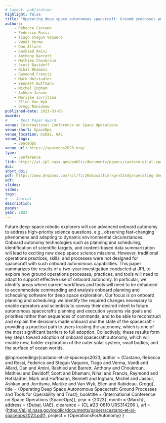 ```yaml
---
# layout: publication
highlight: false
title: "Operating deep space autonomous spacecraft: Ground processes and tools for operability and trust"
authors:
    - Rebecca Castano
    - Federico Rossi
    - Tiago Stegun Vaquero
    - Vandi Verma
    - Dan Allard
    - Rashied Amini
    - Anthony Barrett
    - Mathieu Choukroun
    - Scott Davidoff
    - Nihal Dhamani
    - Raymond Francis
    - Mark Hofstadter
    - Bennett Huffmann
    - Michel Ingham
    - Ashkan Jasour
    - Marijke Jorritsma
    - Ellen Van Wyk
    - Gregg Rabideau
published-date: 2023-03-06
awards:
#    - Best Paper Award
venue: International Conference on Space Operations
venue-short: SpaceOps
venue_location: Dubai, UAE
venue_tags:
    - SpaceOps
venue_url: https://spaceops2023.org/
type:
    - Conference
link: https://ai.jpl.nasa.gov/public/documents/papers/castano-et-al-spaceops2023.pdf
doi: 
short_doi: 
pdf: https://www.dropbox.com/scl/fi/26xbpxxlfimrkgrv3ihdy/operating-deep-space-autonomous-spacecraft-ground-processes-and-tools-for-operability-and-trust.pdf?rlkey=qaj731gs92ailw80sm2p9b6sl&dl=0
odf: 
slides: 
video:
tags:
#  - Journal
description: 
pages: 
year: 2023
---
```

Future deep-space robotic explorers will use advanced onboard autonomy to address high-priority science questions, e.g., observing fast-changing phenomena and adapting to dynamic environmental circumstances. Onboard autonomy technologies such as planning and scheduling, identification of scientific targets, and content-based data summarization will lead to exciting new deep space science missions. However, traditional operations practices, skills, and processes were not designed for spacecraft with such onboard autonomous capabilities. This paper summarizes the results of a two-year investigation conducted at JPL to explore how ground operations processes, practices, and tools will need to adapt to support effective use of onboard autonomy. In particular, we identify areas where current workflows and tools will need to be enhanced to accommodate commanding and analysis onboard planning and scheduling software for deep space exploration. Our focus is on onboard planning and scheduling: we identify the required changes necessary to enable operators and scientists to convey their desired intent to future autonomous spacecraft’s planning and execution systems via goals and priorities rather than sequences of commands, and to be able to reconstruct and explain the decisions made onboard and the state of the spacecraft - providing a practical path to users trusting the autonomy, which is one of the most significant barriers to full adoption. Collectively, these results form key steps toward adoption of onboard spacecraft autonomy, which will enable new, bolder exploration of the outer solar system, small bodies, and the surface of ocean worlds.

@inproceedings{castano-et-al-spaceops2023,
	author = {Castano, Rebecca and Rossi, Federico and Stegun Vaquero, Tiago and Verma, Vandi and Allard, Dan and Amini, Rashied and Barrett, Anthony and Choukroun, Mathieu and Davidoff, Scott and Dhamani, Nihal and Francis, Raymond and Hofstadter, Mark and Huffmann, Bennett and Ingham, Michel and Jasour, Ashkan and Jorritsma, Marijke and Van Wyk, Ellen and Rabideau, Gregg},
 	title = {Operating Deep Space Autonomous Spacecraft: Ground Processes and Tools for Operability and Trust},
  	booktitle = {International Conference on Space Operations (SpaceOps)},
  	year = {2023},
  	month = {March},
  	address = {Dubai, UAE},
 	clearance = {CL #23-0810 URS314296 },
  	url = {https://ai.jpl.nasa.gov/public/documents/papers/castano-et-al-spaceops2023.pdf},
  	project = {OperationsForAutonomy}
}